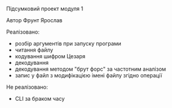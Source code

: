 Підсумковий проект модуля 1

Автор Фрунт Ярослав

Реалізовано:
- розбір аргументів при запуску програми
- читання файлу
- кодування шифром Цезаря
- декодування
- декодування методом "брут форс" за частотним аналізом
- запис у файл з модифікацією імені файлу згідно операції

Не реалізовано:
- CLI за браком часу
